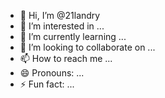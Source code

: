 - 👋 Hi, I’m @21landry
- 👀 I’m interested in ...
- 🌱 I’m currently learning ...
- 💞️ I’m looking to collaborate on ...
- 📫 How to reach me ...
- 😄 Pronouns: ...
- ⚡ Fun fact: ...

<!---
21landry/21landry is a ✨ special ✨ repository because its `README.md` (this file) appears on your GitHub profile.
You can click the Preview link to take a look at your changes.
--->
